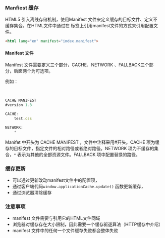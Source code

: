 ### Manfiest 缓存

HTML5 引入离线存储机制，使用Manifest 文件来定义缓存的目标文件、定义不缓存集合。在HTML文件中通过在<html> 标签上引用manifest文件的方式来引用配置文件。

```html
<html lang="en" manifest="index.manifest">
```

#### Manifest 文件

Manifest 文件需要定义三个部分，CACHE、NETWORK 、FALLBACK三个部分，后面两个为可选项。

例如：

​	

```javascript
CACHE MANIFEST
#version 1.3

CACHE:
    test.css

NETWORK:
	*
```

Manifet 中开头为 CACHE MANIFEST ，文件中注释采用#开头。CACHE 项为缓存的目标文件，指定文件的相对路径或者绝对路径。NETWORK 项为不缓存的集合，`*` 表示为其他的全部资源文件。FALLBACK 项中配置替换的路径。



### 缓存更新

* 可以通过更新改动manifest文件中的配置项，
* 通过客户端代码`window.applicationCache.update()` 函数更新缓存，
* 通过浏览器清除缓存

### 注意事项

* manifest 文件需要与引用它的HTML文件同域
* 浏览器对缓存存在大小限制，因此需要一个缓存驱逐算法（HTTP缓存中介绍）
* manifest 文件中的任何一个文件缓存失败都会整体失败